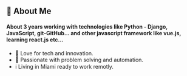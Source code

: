 

## 👾  About Me
  #### About 3 years working with technologies like Python - Django, JavaScript, git-GitHub... and other javascript framework like vue.js, learning react.js etc...
  
   - 🌱  Love for tech and innovation.
   - 💓  Passionate with problem solving and automation.
   - ℹ️  Living in Miami ready to work remotly.
   
<!--
## My Skills
?style=plastic&logo=appveyor

## How to reach me:
